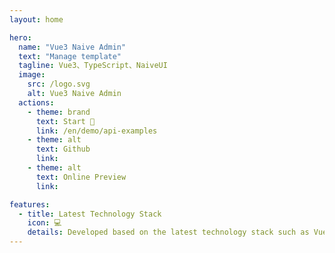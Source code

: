 ```yaml
---
layout: home

hero:
  name: "Vue3 Naive Admin"
  text: "Manage template"
  tagline: Vue3、TypeScript、NaiveUI
  image:
    src: /logo.svg
    alt: Vue3 Naive Admin
  actions:
    - theme: brand
      text: Start 🚀
      link: /en/demo/api-examples
    - theme: alt
      text: Github
      link:
    - theme: alt
      text: Online Preview
      link:

features:
  - title: Latest Technology Stack
    icon: 💻
    details: Developed based on the latest technology stack such as Vue3, Vite6, TypeScript, NaiveUI, Unocss
---
```

